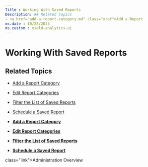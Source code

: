 ```yaml
---
Title : Working With Saved Reports
Description: ## Related Topics
- <a href="add-a-report-category.md" class="xref">Add a Report
ms.date : 10/28/2023
ms.custom : yield-analytics-ui
---
```



# Working With Saved Reports




## Related Topics



- <a href="add-a-report-category.md" class="xref">Add a Report
  Category</a>
- <a href="edit-report-categories.md" class="xref">Edit Report
  Categories</a>
- <a href="filter-the-list-of-saved-reports.md" class="xref">Filter the
  List of Saved Reports</a>
- <a href="schedule-a-saved-report.md" class="xref">Schedule a Saved
  Report</a>



- **[Add a Report Category](add-a-report-category.md)**  
- **[Edit Report Categories](edit-report-categories.md)**  
- **[Filter the List of Saved
  Reports](filter-the-list-of-saved-reports.md)**  
- **[Schedule a Saved
  Report](schedule-a-saved-report.md)**  



class="link">Administration Overview</a>






